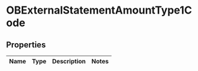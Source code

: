 
# OBExternalStatementAmountType1Code

## Properties
Name | Type | Description | Notes
------------ | ------------- | ------------- | -------------



